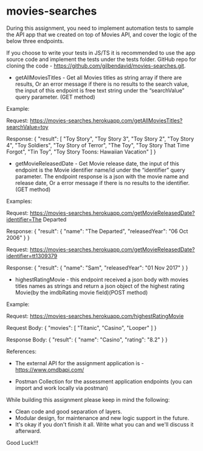 # movies-searches

During this assignment, you need to implement automation tests to sample the API app that we created on top of Movies API, and cover the logic of the below three endpoints.

If you choose to write your tests in JS/TS it is recommended to use the app source code and implement the tests under the tests folder.
GitHub repo for cloning the code - https://github.com/gilbendavid/movies-searches.git.

- getAllMoviesTitles - Get all Movies titles as string array if there are results, Or an error message if there is no results to the search value, the input of this endpoint is free text string under the “searchValue” query parameter. (GET method)

Example: 

Request: https://movies-searches.herokuapp.com/getAllMoviesTitles?searchValue=toy

Response: 
{
    "result": [
        "Toy Story",
        "Toy Story 3",
        "Toy Story 2",
        "Toy Story 4",
        "Toy Soldiers",
        "Toy Story of Terror",
        "The Toy",
        "Toy Story That Time Forgot",
        "Tin Toy",
        "Toy Story Toons: Hawaiian Vacation"
    ]
}

	
- getMovieReleasedDate - Get Movie release date, the input of this endpoint is the Movie identifier name/id under the “identifier” query parameter.
The endpoint response is a json with the movie name and release date, Or a error message if there is no results to the identifier.(GET method)

Examples: 

Request: https://movies-searches.herokuapp.com/getMovieReleasedDate?identifier=The Departed

Response: 
{
    "result": {
        "name": "The Departed",
        "releasedYear": "06 Oct 2006"
    }
}

Request: https://movies-searches.herokuapp.com/getMovieReleasedDate?identifier=tt1309379

Response: 
{
    "result": {
        "name": "Sam",
        "releasedYear": "01 Nov 2017"
    }
}

- highestRatingMovie - this endpoint received a json body with movies titles names as strings and return a json object of the  highest rating Movie(by the imdbRating movie field)(POST method)

Example: 

Request: https://movies-searches.herokuapp.com/highestRatingMovie

Request Body: 
{
    "movies": [
      "Titanic",
      "Casino",
      "Looper"
    ]
}

Response Body:
{
    "result": {
        "name": "Casino",
        "rating": "8.2"
    }
}

References: 
- The external API for the assignment application is - https://www.omdbapi.com/

- Postman Collection for the assessment application endpoints (you can import and work locally via postman) 
 
While building this assignment please keep in mind the following:
- Clean code and good separation of layers.
- Modular design, for maintenance and new logic support in the future.
- It's okay if you don't finish it all. Write what you can and we'll discuss it afterward.

Good Luck!!!

